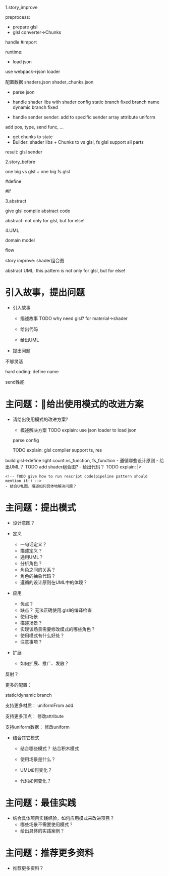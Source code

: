 1.story_improve

preprocess:

- prepare glsl
- glsl converter->Chunks

handle #import



runtime:
<!-- - get chunks to state -->
- load json
<!-- use most -->
use webpack->json loader

配置数据
    shaders.json
    shader_chunks.json

- parse json
<!-- - handle shader libs with shader config -->
- handle shader libs with shader config
static branch
    fixed branch name
dynamic branch
    fixed

<!-- define:
handle define const -->

- handle sender
sender: add to specific sender array
attribute
uniform


add pos, type, send func, ...


<!-- 
handle result:
shader libs
sender array -->

- get chunks to state
- Builder: shader libs + Chunks to vs glsl, fs glsl
support all parts




result:
glsl
sender







2.story_before

one big vs glsl + one big fs glsl

#define

#if

3.abstract

give glsl compile abstract code

abstract: not only for glsl, but for else!



4.UML

domain model

flow


story improve:
shader组合图


abstract UML:
this pattern is not only for glsl, but for else!



# 引入故事，提出问题

- 引入故事
    - 描述故事
TODO why need glsl?
for material->shader



    - 给出代码

    - 给出UML

- 提出问题

不够灵活

hard coding:
define name

send性能


<!-- # 主问题：给出直接的解决方案

- 请给出直接的解决方案?
    - 概述解决方案？
    - 给出UML？
    - 给出代码？
    - 结合UML图，描述如何具体地解决问题？


# 主问题：分析存在的问题

- 请分析存在的问题?
- 提出改进方向？ -->


<!-- # 主问题：给出可能的改进方案

- 请给出可能的改进方案?
    - 概述解决方案？
    - 给出UML ？
    - 给出代码？
    - 结合UML图，描述如何具体地解决问题？


# 主问题：分析存在的问题

- 请分析存在的问题?
- 提出改进方向？ -->



# 主问题：给出使用模式的改进方案

- 请给出使用模式的改进方案?
    - 概述解决方案
    TODO explain:
    use json loader to load json


    parse config


    TODO explain:
    glsl compiler support ts, res
    

build glsl->define light count:vs_function, fs_function
    - 遵循哪些设计原则
    - 给出UML？
TODO add shader组合图?
    - 给出代码？
    TODO explain:
    |>

    <!-- TODO give how to run rescript code(pipeline pattern should mention it!) -->
    - 结合UML图，描述如何具体地解决问题？

# 主问题：提出模式


- 设计意图？
- 定义
    - 一句话定义？
    - 描述定义？
    - 通用UML？
    - 分析角色？
    - 角色之间的关系？
    - 角色的抽象代码？
    - 遵循的设计原则在UML中的体现？


- 应用
    - 优点？
    - 缺点？
无法正确使用.glsl的编译检查
    - 使用场景
    - 描述场景？
    - 实现该场景需要修改模式的哪些角色？
    - 使用模式有什么好处？
    - 注意事项？

- 扩展
    - 如何扩展、推广、发散？

反射？


更多的配置：
<!-- e.g. define: handle define const -->
static/dynamic branch

支持更多材质：
uniformFrom add 

支持更多顶点：
修改attribute

支持uniform数据：
修改uniform


<!-- e.g. no material shader -->


- 结合其它模式
    - 结合哪些模式？
    结合积木模式



    - 使用场景是什么？
    - UML如何变化？
    - 代码如何变化？


# 主问题：最佳实践

- 结合具体项目实践经验，如何应用模式来改进项目？
    - 哪些场景不需要使用模式？
    <!-- - 哪些场景需要使用模式？ -->
    - 给出具体的实践案例？


# 主问题：推荐更多资料

- 推荐更多资料？
